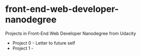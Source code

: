 # front-end-web-developer-nanodegree
Projects in Front-End Web Developer Nanodegree from Udacity

* Project 0 - Letter to future self
* Project 1 - 
